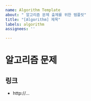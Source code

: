 ```yaml
---
name: Algorithm Template
about: " 알고리즘 문제 출제를 위한 템플릿"
title: "[Algorithm] 제목"
labels: algorithm
assignees: ''

---
```


# 알고리즘 문제

## 링크
- http://...
